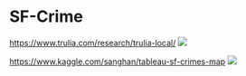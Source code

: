 # SF-Crime

https://www.trulia.com/research/trulia-local/
<img src="https://wp.zillowstatic.com/trulia/wp-content/uploads/sites/1/2012/02/sf_violent_noted.png" />

https://www.kaggle.com/sanghan/tableau-sf-crimes-map
<img src="https://public.tableau.com/static/images/Sa/SanFranciscoCrimeClassification/Dashboard/1.png" />


